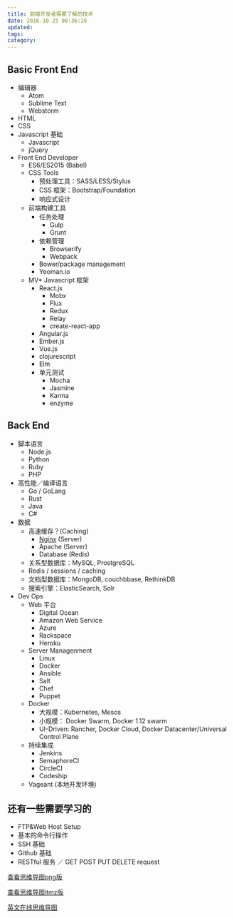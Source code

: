 ```yaml
---
title: 前端开发者需要了解的技术
date: 2016-10-25 06:36:26
updated:
tags:
category:
---
```


## Basic Front End
<!-- more -->
- 编辑器
    - Atom
    - Sublime Text
    - Webstorm
- HTML
- CSS
- Javascript 基础
    - Javascript
    - jQuery
- Front End Developer
    - ES6/ES2015 (Babel)
    - CSS Tools
        - 预处理工具：SASS/LESS/Stylus
        - CSS 框架：Bootstrap/Foundation
        - 响应式设计
    - 前端构建工具
        - 任务处理
            - Gulp
            - Grunt
        - 依赖管理
            - Browserify
            - Webpack
        - Bower/package management
        - Yeoman.io
    - MV* Javascript 框架
        - React.js
            - Mobx
            - Flux
            - Redux
            - Relay
            - create-react-app
        - Angular.js
        - Ember.js
        - Vue.js
        - clojurescript
        - Elm
        - 单元测试
            - Mocha
            - Jasmine
            - Karma
            - enzyme

## Back End

- 脚本语言
    - Node.js
    - Python
    - Ruby
    - PHP
- 高性能／编译语言
    - Go / GoLang
    - Rust
    - Java
    - C#  
- 数据
    - 高速缓存？(Caching)
        - [Nginx](http://localhost:4000/blog/tags/nginx/) (Server)
        - Apache (Server)
        - Database (Redis)
    - 关系型数据库：MySQL, ProstgreSQL
    - Redis / sessions / caching
    - 文档型数据库：MongoDB, couchbbase, RethinkDB
    - 搜索引擎：ElasticSearch, Solr
- Dev Ops
    - Web 平台
        - Digital Ocean
        - Amazon Web Service
        - Azure
        - Rackspace
        - Heroku
    - Server Managenment
        - Linux
        - Docker
        - Ansible
        - Salt
        - Chef
        - Puppet
    - Docker
        - 大规模：Kubernetes, Mesos
        - 小规模： Docker Swarm, Docker 1.12 swarm
        - UI-Driven: Rancher, Docker Cloud, Docker Datacenter/Universal Control Plane
    - 持续集成
        - Jenkins
        - SemaphoreCI
        - CircleCI
        - Codeship
    - Vageant (本地开发环境)

## 还有一些需要学习的

- FTP&Web Host Setup
- 基本的命令行操作
- SSH 基础
- Github 基础
- RESTful 服务 ／ GET POST PUT DELETE request

[查看思维导图png版](https://img.lidong.me/2016/10/web-development-skills.png)

[查看思维导图itmz版](https://img.lidong.me/2016/10/web-development-skills.itmz)

[英文在线思维导图](https://coggle.it/diagram/Vz9LvW8byvN0I38x)





